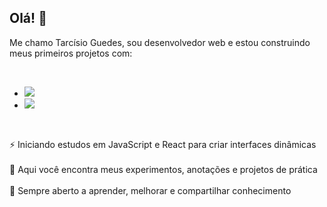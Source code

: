 ## Olá! 👋

Me chamo Tarcísio Guedes, sou desenvolvedor web e estou construindo meus primeiros projetos com:

<br>

- <img src="https://img.shields.io/badge/HTML5-E34F26?style=for-the-badge&logo=html5&logoColor=white"/>
- <img src="https://img.shields.io/badge/CSS-239120?&style=for-the-badge&logo=css3&logoColor=white"/>

<br>

⚡ Iniciando estudos em JavaScript e React para criar interfaces dinâmicas
<br>
<br>
📂 Aqui você encontra meus experimentos, anotações e projetos de prática
<br>
<br>
🚀 Sempre aberto a aprender, melhorar e compartilhar conhecimento

